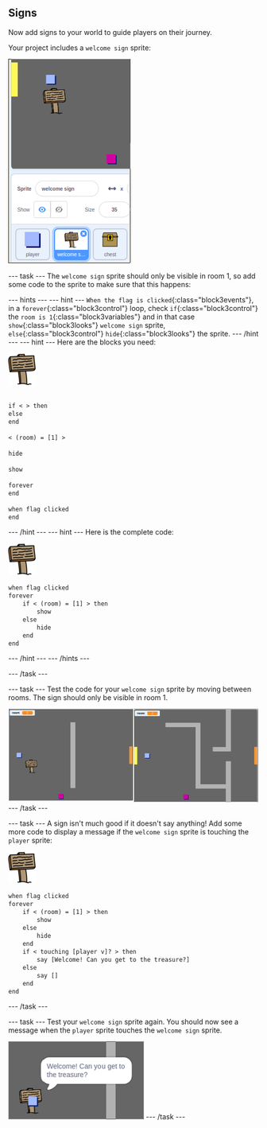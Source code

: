## Signs

Now add signs to your world to guide players on their journey.

Your project includes a `welcome sign` sprite:

![screenshot](images/world-sign.png)

--- task ---
The `welcome sign` sprite should only be visible in room 1, so add some code to the sprite to make sure that this happens:

--- hints --- --- hint ---
`When the flag is clicked`{:class="block3events"}, in a `forever`{:class="block3control"} loop, check `if`{:class="block3control"} the `room is 1`{:class="block3variables"} and in that case `show`{:class="block3looks"} `welcome sign` sprite, `else`{:class="block3control"} `hide`{:class="block3looks"} the sprite.
--- /hint --- --- hint ---
Here are the blocks you need:

![sign](images/sign.png)

```blocks3

if < > then
else
end

< (room) = [1] >

hide

show

forever
end

when flag clicked
end
```
--- /hint --- --- hint ---
Here is the complete code:

![sign](images/sign.png)

```blocks3
when flag clicked
forever
	if < (room) = [1] > then
		show
	else
		hide
	end
end
```
--- /hint --- --- /hints ---


--- /task ---

--- task ---
Test the code for your `welcome sign` sprite by moving between rooms. The sign should only be visible in room 1.

![screenshot](images/world-sign-test.png)
--- /task ---

--- task ---
A sign isn't much good if it doesn't say anything! Add some more code to display a message if the `welcome sign` sprite is touching the `player` sprite:

![sign](images/sign.png)

```blocks3
when flag clicked
forever
	if < (room) = [1] > then
		show
	else
		hide
	end
	if < touching [player v]? > then
		say [Welcome! Can you get to the treasure?]
	else
		say []
	end
end
```
--- /task ---

--- task ---
Test your `welcome sign` sprite again. You should now see a message when the `player` sprite touches the `welcome sign` sprite.

![screenshot](images/world-sign-test2.png)
--- /task ---
